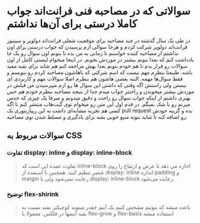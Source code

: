 # سوالاتی که در مصاحبه فنی فرانت‌اند جواب کاملا درستی برای آن‌ها نداشتم
در طی یک سال گذشته در چند مصاحبه برای موقعیت شغلی فرانت‌اند دولوپر و سینیور فرانت‌اند دولوپر شرکت کردم و هرجا سوالی ازم پرسیدن که جواب درستی برای اون نداشتم از مصاحبه کننده خواستم تا زمانی به من بده تا بتونم اون سوال رو یک جا یادداشت کنم که بعدا بتونم بیشتر در موردش بخونم. 
در اینجا میخوام لیستی کامل از اون سوالات رو قرار بدم تا هم خودم بتونم بعدا بهش مراجعه کنم هم شاید برای بقیه مفید باشه.
طبیعتا بنظرم مهم نیست که اسم شرکتی که باهاشون مصاحبه کردم رو بنویسم و فقط سوال‌ها مهمه. البته بعضی هاشون هم بنظرم اصلا سوالات مهم و کاربردی ای نیستن ولی راستش اگه وقتی که داشتن این سوال ها رو ازم میپرسیدن من قبلش در موردش بیشتر میخوندن و راحتتر جواب میدم جدا از نتیجه مصاحبه بنظرم خودم هم حس بهتری داشتم از اینکه جواب سوال رو راحت و دقیق میدونم و صرفا یک چیزی که حدس میزنم رو با شک نمیگم.
در قدم اول این متن رو میخوام توی گیت‌هاب منتشر کنم تا اگه کسی هم تجربه مشابه‌ای داشت به این ریپازیتوری یک pull request بده و گزینه خودش رو اضافه کنه تا شاید بتونه منبع خوبی بشه برای یادگیری و مسلط شدن توی مصاحبه.

## سوالات مربوط به CSS
### تفاوت display: inline و display: inline-block
>  تفاوت عمده این است که inline-block اجازه می دهد تا عرض و ارتفاع را روی عنصر تنظیم کنید. همچنین با استفده از display: inline اندازه padding و margin رعایت نمی‌شود ولی با display: inline-block رعایت می‌شود.
>
 ### توضیح  flex-shirink
 > باعث میشه که بتونیم مشخص کنیم یک آیتم چقدر میتونه کوچیکتر بشه نسبت به بقیه آیتمها در فلکس. معمولا با flex-grow و flex-basis استفاده میشه

